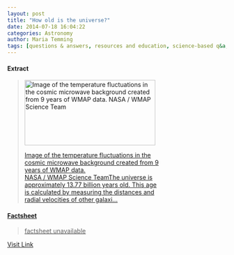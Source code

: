 ```yaml
---
layout: post
title: "How old is the universe?"
date: 2014-07-18 16:04:22
categories: Astronomy
author: Maria Temming
tags: [questions & answers, resources and education, science-based q&a, universe faq]
---
```



#### Extract
><div id="attachment_255426173" style="width: 310px" class="wp-caption alignright"><a href="http://d366w3m5tf0813.cloudfront.net/wp-content/uploads/cmb.jpg"><img class="size-medium wp-image-255426173" src="http://d366w3m5tf0813.cloudfront.net/wp-content/uploads/cmb-300x150.jpg" alt="Image of the temperature fluctuations in the cosmic microwave background created from 9 years of WMAP data. NASA / WMAP Science Team" width="300" height="150" /><p class="wp-caption-text">Image of the temperature fluctuations in the cosmic microwave background created from 9 years of WMAP data.<br />NASA / WMAP Science TeamThe universe is approximately 13.77 billion years old. This age is calculated by measuring the distances and radial velocities of other galaxi...

#### Factsheet
>factsheet unavailable

[Visit Link](http://www.skyandtelescope.com/astronomy-resources/how-old-is-the-universe/)


